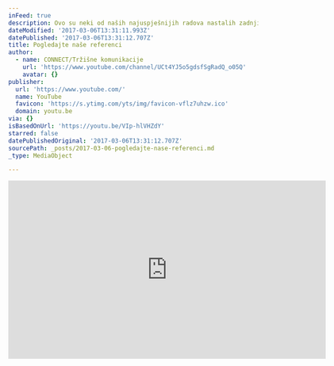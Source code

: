 ```yaml
---
inFeed: true
description: Ovo su neki od naših najuspješnijih radova nastalih zadnjih godina.
dateModified: '2017-03-06T13:31:11.993Z'
datePublished: '2017-03-06T13:31:12.707Z'
title: Pogledajte naše referenci
author:
  - name: CONNECT/Tržišne komunikacije
    url: 'https://www.youtube.com/channel/UCt4YJ5o5gdsfSgRadQ_o05Q'
    avatar: {}
publisher:
  url: 'https://www.youtube.com/'
  name: YouTube
  favicon: 'https://s.ytimg.com/yts/img/favicon-vflz7uhzw.ico'
  domain: youtu.be
via: {}
isBasedOnUrl: 'https://youtu.be/VIp-hlVHZdY'
starred: false
datePublishedOriginal: '2017-03-06T13:31:12.707Z'
sourcePath: _posts/2017-03-06-pogledajte-nase-referenci.md
_type: MediaObject

---
```

<iframe src="https://cdn.embedly.com/widgets/media.html?src=https%3A%2F%2Fwww.youtube.com%2Fembed%2FVIp-hlVHZdY%3Ffeature%3Doembed&amp;url=http%3A%2F%2Fwww.youtube.com%2Fwatch%3Fv%3DVIp-hlVHZdY&amp;image=https%3A%2F%2Fi.ytimg.com%2Fvi%2FVIp-hlVHZdY%2Fhqdefault.jpg&amp;key=b7d04c9b404c499eba89ee7072e1c4f7&amp;type=text%2Fhtml&amp;schema=youtube" width="640" height="360" scrolling="no" frameborder="0" allowfullscreen="" style=""></iframe>